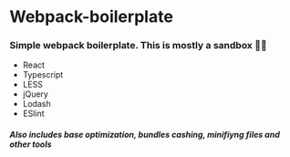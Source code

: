 # Webpack-boilerplate
### Simple webpack boilerplate. This is mostly a sandbox :mechanic:


- React
- Typescript
- LESS
- jQuery
- Lodash
- ESlint
##### Also includes base optimization, bundles cashing, minifiyng files and other tools
